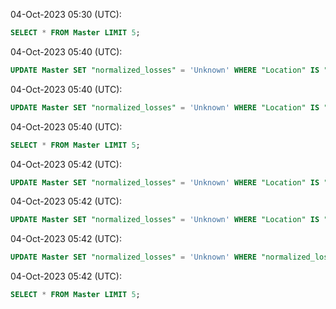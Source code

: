 04-Oct-2023 05:30 (UTC):
```sql
SELECT * FROM Master LIMIT 5;
```


04-Oct-2023 05:40 (UTC):
```sql
UPDATE Master SET "normalized_losses" = 'Unknown' WHERE "Location" IS "?";
```


04-Oct-2023 05:40 (UTC):
```sql
UPDATE Master SET "normalized_losses" = 'Unknown' WHERE "Location" IS "?";
```


04-Oct-2023 05:40 (UTC):
```sql
SELECT * FROM Master LIMIT 5;
```


04-Oct-2023 05:42 (UTC):
```sql
UPDATE Master SET "normalized_losses" = 'Unknown' WHERE "Location" IS "?";
```


04-Oct-2023 05:42 (UTC):
```sql
UPDATE Master SET "normalized_losses" = 'Unknown' WHERE "Location" IS "?";
```


04-Oct-2023 05:42 (UTC):
```sql
UPDATE Master SET "normalized_losses" = 'Unknown' WHERE "normalized_losses" IS "?";
```


04-Oct-2023 05:42 (UTC):
```sql
SELECT * FROM Master LIMIT 5;
```


